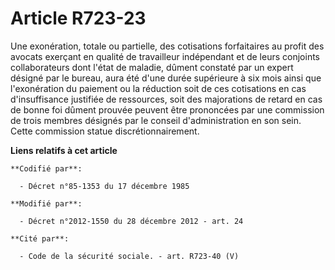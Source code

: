 # Article R723-23

Une exonération, totale ou partielle, des cotisations forfaitaires au profit des  avocats exerçant en qualité de travailleur
indépendant et de leurs conjoints collaborateurs dont l'état de maladie, dûment constaté par un expert désigné par le bureau,
aura été d'une durée supérieure à six mois ainsi que l'exonération du paiement ou la réduction soit de ces cotisations en cas
d'insuffisance justifiée de ressources, soit des majorations de retard en cas de bonne foi dûment prouvée peuvent être
prononcées par une commission de trois membres désignés par le conseil d'administration en son sein. Cette commission statue
discrétionnairement.

**Liens relatifs à cet article**

	**Codifié par**:

	  - Décret n°85-1353 du 17 décembre 1985

	**Modifié par**:

	  - Décret n°2012-1550 du 28 décembre 2012 - art. 24

	**Cité par**:

	  - Code de la sécurité sociale. - art. R723-40 (V)
